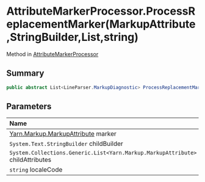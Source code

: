 # AttributeMarkerProcessor.ProcessReplacementMarker(MarkupAttribute,StringBuilder,List<MarkupAttribute>,string)

Method in [AttributeMarkerProcessor](/docs/api/csharp/yarn.unity.attributemarkerprocessor.md)

## Summary



```csharp
public abstract List<LineParser.MarkupDiagnostic> ProcessReplacementMarker(MarkupAttribute marker, StringBuilder childBuilder, List<MarkupAttribute> childAttributes, string localeCode);
```

## Parameters

|Name|Description|
|:---|:---|
|[Yarn.Markup.MarkupAttribute](/docs/api/csharp/yarn.markup.markupattribute.md) marker||
|`System.Text.StringBuilder` childBuilder||
|`System.Collections.Generic.List<Yarn.Markup.MarkupAttribute>` childAttributes||
|`string` localeCode||

